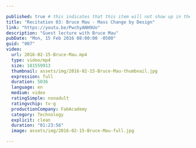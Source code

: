 ```yaml
---

published: true # this indicates that this item will not show up in the podcast feed
title: "Recitation 03: Bruce Mau - Mass Change by Design"
link: "https://youtu.be/PwchyANH9Uo"
description: "Guest lecture with Bruce Mau"
pubDate: "Mon, 15 Feb 2016 08:00:00 -0500"
guid: "007"
video:
  url: 2016-02-15-Bruce-Mau.mp4
  type: video/mp4
  size: 181559913
  thumbnail: assets/img/2016-02-15-Bruce-Mau-thumbnail.jpg
  expression: full
  duration: 5036
  language: en
  medium: video
  ratingSimple: nonadult
  ratingvchip: tv-g
  productionCompany: FabAcademy
  category: Technology
  explicit: clean
  duration: "01:23:56"
  image: assets/img/2016-02-15-Bruce-Mau-full.jpg

---
```

